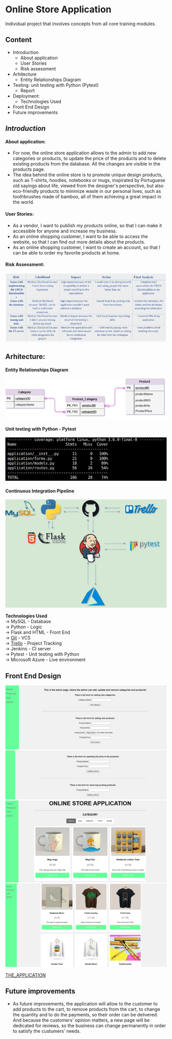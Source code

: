 # Online Store Application #
Individual project that involves concepts from all core training modules.  
  
## **Content** ##  
* Introduction  
  * About application
  * User Stories  
  * Risk assessment  
* Arhitecture  
  * Entity Relationships Diagram  
* Testing: unit testing with Python (Pytest)  
  * Report  
* Deployment:  
  * Technologies Used  
* Front End Design  
* Future improvements  

## ***Introduction*** ##  
  #### About application: ####
 * For now, the online store application allows to the admin to add new categories or products, to update the price of the products and to delete existing products from the database. All the changes are visible in the products page.  
 * The idea behind the online store is to promote unique design products, such as T-shirts, hoodies, notebooks or mugs, inspirated by Portuguese old sayings about life, viewed from the designer's perspective, but also eco-friendly products to minimize waste in our personal lives, such as toothbrushes made of bamboo, all of them achieving a great impact in the world.
  
  #### User Stories: ####  
 * As a vendor, I want to publish my products online, so that I can make it accessible for anyone and increase my business.  
 * As an online shopping customer, I want to be able to access the website, so that I can find out more details about the products.  
 * As an online shopping customer, I want to create an account, so that I can be able to order my favorite products at home.  
  
  #### Risk Assessment: ####  
  
![Risk_Assessment](https://github.com/AlinaDenisaB/DevOpsRepo/blob/master/Documentation/risk_assessment.png)
  
  ## Arhitecture: ##  
  #### Entity Relationships Diagram ####  

![ERD](https://github.com/AlinaDenisaB/DevOpsRepo/blob/master/Documentation/ERD.png)  

  #### Unit testing with Python - Pytest ####  

![pytest](https://github.com/AlinaDenisaB/DevOpsRepo/blob/master/Documentation/Test_report.png)

  #### Continuous Integration Pipeline ####  
  
![CI Pipeline](https://github.com/AlinaDenisaB/DevOpsRepo/blob/master/Documentation/CI_Pipeline.jpg)  
  
 **Technologies Used**  
-> MySQL - Database  
-> Python - Logic  
-> Flask and HTML - Front End   
-> [Git](https://github.com/AlinaDenisaB/DevOpsRepo) - VCS  
-> [Trello](https://trello.com/b/h1w14O23/python-project-online-store) - Project Tracking  
-> Jenkins - CI server  
-> Pytest - Unit testing with Python  
-> Microsoft Azure - Live environment
  
## Front End Design ##
![AddCategories-Products](https://github.com/AlinaDenisaB/DevOpsRepo/blob/master/Documentation/addCategories-Products.png)
![UpdatePrice&DeleteProducts](https://github.com/AlinaDenisaB/DevOpsRepo/blob/master/Documentation/UpdateAndDeleteProducts.png)
![PP](https://github.com/AlinaDenisaB/DevOpsRepo/blob/master/Documentation/ProductsPage.png)
![PP](https://github.com/AlinaDenisaB/DevOpsRepo/blob/master/Documentation/ProductsPage+.png)

[THE_APPLICATION](http://51.132.16.98:5000)

## Future improvements ##
  * As future improvements, the application will allow to the customer to add products to the cart, to remove products from the cart, to change the quantity and to do the payments, so their order can be delivered. And because the customers' opinion matters, a new page will be dedicated for reviews, so the business can change permanently in order to satisfy the custumers' needs.  
